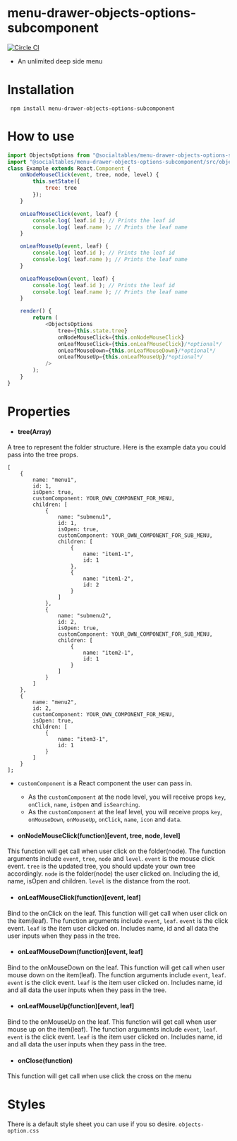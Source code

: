# menu-drawer-objects-options-subcomponent

[![Circle CI](https://circleci.com/gh/socialtables/menu-drawer-objects-options-subcomponent/tree/master.svg?style=svg&circle-token=230aaa396d006f1dc8d875b340834234c4937bbc)](https://circleci.com/gh/socialtables/menu-drawer-objects-options-subcomponent/tree/master)

* An unlimited deep side menu

# Installation
``` npm install menu-drawer-objects-options-subcomponent```


# How to use

```js
import ObjectsOptions from "@socialtables/menu-drawer-objects-options-subcomponent";
import "@socialtables/menu-drawer-objects-options-subcomponent/src/objects-options.less";
class Example extends React.Component {
	onNodeMouseClick(event, tree, node, level) {
		this.setState({
			tree: tree
		});
	}

	onLeafMouseClick(event, leaf) {
		console.log( leaf.id ); // Prints the leaf id
		console.log( leaf.name ); // Prints the leaf name
	}

	onLeafMouseUp(event, leaf) {
		console.log( leaf.id ); // Prints the leaf id
		console.log( leaf.name ); // Prints the leaf name
	}

	onLeafMouseDown(event, leaf) {
		console.log( leaf.id ); // Prints the leaf id
		console.log( leaf.name ); // Prints the leaf name
	}

	render() {
		return (
			<ObjectsOptions
				tree={this.state.tree}
				onNodeMouseClick={this.onNodeMouseClick}
				onLeafMouseClick={this.onLeafMouseClick}/*optional*/
				onLeafMouseDown={this.onLeafMouseDown}/*optional*/
				onLeafMouseUp={this.onLeafMouseUp}/*optional*/
			/>
		);
	}
}
```


# Properties


* #### tree(Array)

A tree to represent the folder structure.
Here is the example data you could pass into the tree props.
```
[
	{
		name: "menu1",
		id: 1,
		isOpen: true,
		customComponent: YOUR_OWN_COMPONENT_FOR_MENU,
		children: [
			{
				name: "submenu1",
				id: 1,
				isOpen: true,
				customComponent: YOUR_OWN_COMPONENT_FOR_SUB_MENU,
				children: [
					{
						name: "item1-1",
						id: 1
					},
					{
						name: "item1-2",
						id: 2
					}
				]
			},
			{
				name: "submenu2",
				id: 2,
				isOpen: true,
				customComponent: YOUR_OWN_COMPONENT_FOR_SUB_MENU,
				children: [
					{
						name: "item2-1",
						id: 1
					}
				]
			}
		]
	},
	{
		name: "menu2",
		id: 2,
		customComponent: YOUR_OWN_COMPONENT_FOR_MENU,
		isOpen: true,
		children: [
			{
				name: "item3-1",
				id: 1
			}
		]
	}
];
```
  * `customComponent` is a React component the user can pass in.
    * As the `customComponent` at the node level, you will receive props `key`,  `onClick`, `name`, `isOpen` and `isSearching`.
	* As the `customComponent` at the leaf level, you will receive props `key`, `onMouseDown`, `onMouseUp`, `onClick`, `name`, `icon` and `data`.

* #### onNodeMouseClick(function)[event, tree, node, level]
This function will get call when user click on the folder(node).
The function arguments include ```event```, ```tree```, ```node``` and ```level```.
```event``` is the mouse click event.
```tree``` is the updated tree, you should update your own tree accordingly.
```node``` is the folder(node) the user clicked on. Including the id, name, isOpen and children.
```level``` is the distance from the root.


* #### onLeafMouseClick(function)[event, leaf]
Bind to the onClick on the leaf.
This function will get call when user click on the item(leaf).
The function arguments include ```event```, ```leaf```.
```event``` is the click event.
```leaf``` is the item user clicked on. Includes name, id and all data the user inputs when they pass in the tree.


* #### onLeafMouseDown(function)[event, leaf]
Bind to the onMouseDown on the leaf.
This function will get call when user mouse down on the item(leaf).
The function arguments include ```event```, ```leaf```.
```event``` is the click event.
```leaf``` is the item user clicked on. Includes name, id and all data the user inputs when they pass in the tree.


* #### onLeafMouseUp(function)[event, leaf]
Bind to the onMouseUp on the leaf.
This function will get call when user mouse up on the item(leaf).
The function arguments include ```event```, ```leaf```.
```event``` is the click event.
```leaf``` is the item user clicked on. Includes name, id and all data the user inputs when they pass in the tree.

* #### onClose(function)
This function will get call when use click the cross on the menu

# Styles
There is a default style sheet you can use if you so desire.
`objects-option.css`
